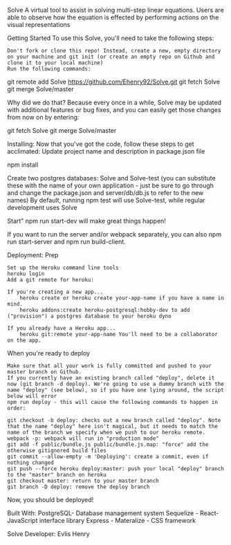 Solve
A virtual tool to assist in solving multi-step linear equations. Users are able to observe how the equation is effected by performing actions on the visual representations

Getting Started
To use this Solve, you'll need to take the following steps:

    Don't fork or clone this repo! Instead, create a new, empty directory on your machine and git init (or create an empty repo on Github and clone it to your local machine)
    Run the following commands:

git remote add Solve https://github.com/Ehenry92/Solve.git
git fetch Solve
git merge Solve/master

Why did we do that? Because every once in a while, Solve may be updated with additional features or bug fixes, and you can easily get those changes from now on by entering:

git fetch Solve
git merge Solve/master

Installing: Now that you've got the code, follow these steps to get acclimated: Update project name and description in package.json file

npm install

Create two postgres databases: Solve and Solve-test (you can substitute these with the name of your own application - just be sure to go through and change the package.json and server/db/db.js to refer to the new names)
    By default, running npm test will use Solve-test, while regular development uses Solve

Start" npm run start-dev will make great things happen!

If you want to run the server and/or webpack separately, you can also npm run start-server and npm run build-client.

Deployment: Prep

    Set up the Heroku command line tools
    heroku login
    Add a git remote for heroku:

    If you're creating a new app...
        heroku create or heroku create your-app-name if you have a name in mind.
        heroku addons:create heroku-postgresql:hobby-dev to add ("provision") a postgres database to your heroku dyno

    If you already have a Heroku app...
        heroku git:remote your-app-name You'll need to be a collaborator on the app.

When you're ready to deploy

    Make sure that all your work is fully committed and pushed to your master branch on Github.
    If you currently have an existing branch called "deploy", delete it now (git branch -d deploy). We're going to use a dummy branch with the name "deploy" (see below), so if you have one lying around, the script below will error
    npm run deploy - this will cause the following commands to happen in order:

    git checkout -b deploy: checks out a new branch called "deploy". Note that the name "deploy" here isn't magical, but it needs to match the name of the branch we specify when we push to our heroku remote.
    webpack -p: webpack will run in "production mode"
    git add -f public/bundle.js public/bundle.js.map: "force" add the otherwise gitignored build files
    git commit --allow-empty -m 'Deploying': create a commit, even if nothing changed
    git push --force heroku deploy:master: push your local "deploy" branch to the "master" branch on heroku
    git checkout master: return to your master branch
    git branch -D deploy: remove the deploy branch

Now, you should be deployed!

Built With:
  PostgreSQL- Database management system
  Sequelize -
  React- JavaScript interface library
  Express -
  Materalize - CSS framework

Solve Developer:
  Evlis Henry
